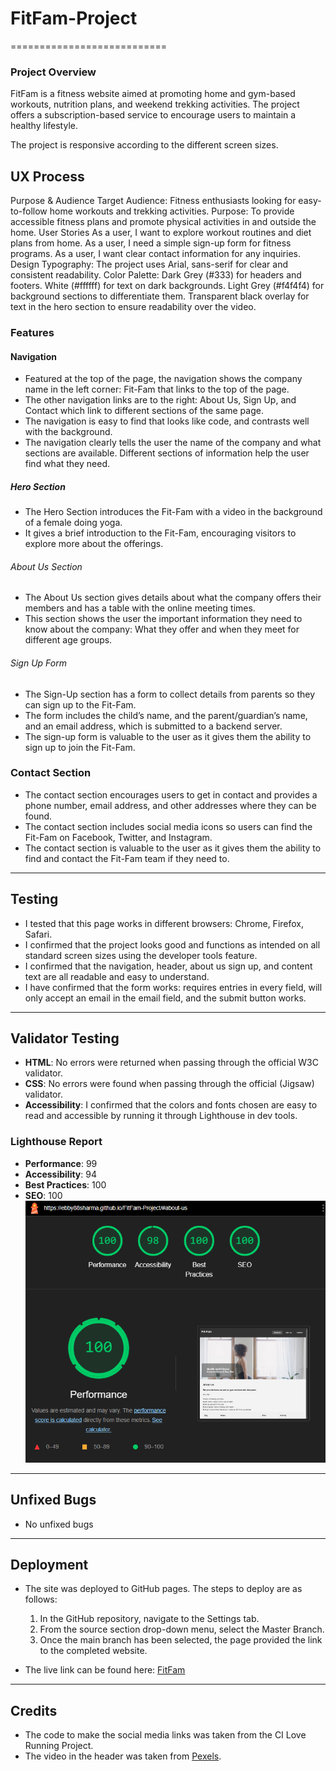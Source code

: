 # FitFam-Project
===========================
### Project Overview
FitFam is a fitness website aimed at promoting home and gym-based workouts, nutrition plans, and weekend trekking activities. The project offers a subscription-based service to encourage users to maintain a healthy lifestyle.

The project is responsive according to the different screen sizes.

## UX Process
Purpose & Audience
Target Audience: Fitness enthusiasts looking for easy-to-follow home workouts and trekking activities.
Purpose: To provide accessible fitness plans and promote physical activities in and outside the home.
User Stories
As a user, I want to explore workout routines and diet plans from home.
As a user, I need a simple sign-up form for fitness programs.
As a user, I want clear contact information for any inquiries.
Design
Typography: The project uses Arial, sans-serif for clear and consistent readability.
Color Palette:
Dark Grey (#333) for headers and footers.
White (#ffffff) for text on dark backgrounds.
Light Grey (#f4f4f4) for background sections to differentiate them.
Transparent black overlay for text in the hero section to ensure readability over the video.

### Features

#### Navigation
- Featured at the top of the page, the navigation shows the company name in the left corner: Fit-Fam that links to the top of the page.
- The other navigation links are to the right: About Us, Sign Up, and Contact which link to different sections of the same page.
- The navigation is easy to find that looks like code, and contrasts well with the background.
- The navigation clearly tells the user the name of the company and what sections are available. Different sections of information help the user find what they need.

##### Hero Section
- The Hero Section introduces the Fit-Fam with a video in the background of a female doing yoga.
- It gives a brief introduction to the Fit-Fam, encouraging visitors to explore more about the offerings.

###### About Us Section
- The About Us section gives details about what the company offers their members and has a table with the online meeting times.
- This section shows the user the important information they need to know about the company: What they offer and when they meet for different age groups.

###### Sign Up Form
- The Sign-Up section has a form to collect details from parents so they can sign up to the Fit-Fam.
- The form includes the child’s name, and the parent/guardian’s name, and an email address, which is submitted to a backend server.
- The sign-up form is valuable to the user as it gives them the ability to sign up to join the Fit-Fam.

### Contact Section
- The contact section encourages users to get in contact and provides a phone number, email address, and other addresses where they can be found.
- The contact section includes social media icons so users can find the Fit-Fam on Facebook, Twitter, and Instagram.
- The contact section is valuable to the user as it gives them the ability to find and contact the Fit-Fam team if they need to.

---

## Testing

- I tested that this page works in different browsers: Chrome, Firefox, Safari.
- I confirmed that the project looks good and functions as intended on all standard screen sizes using the developer tools feature.
- I confirmed that the navigation, header, about us sign up, and content text are all readable and easy to understand.
- I have confirmed that the form works: requires entries in every field, will only accept an email in the email field, and the submit button works.

---

## Validator Testing

- **HTML**: No errors were returned when passing through the official W3C validator.
- **CSS**: No errors were found when passing through the official (Jigsaw) validator.
- **Accessibility**: I confirmed that the colors and fonts chosen are easy to read and accessible by running it through Lighthouse in dev tools.

### Lighthouse Report
- **Performance**: 99
- **Accessibility**: 94
- **Best Practices**: 100
- **SEO**: 100
![alt text](image.png)
---

## Unfixed Bugs

- No unfixed bugs

---

## Deployment

- The site was deployed to GitHub pages. The steps to deploy are as follows:
  1. In the GitHub repository, navigate to the Settings tab.
  2. From the source section drop-down menu, select the Master Branch.
  3. Once the main branch has been selected, the page provided the link to the completed website.

- The live link can be found here: [FitFam](https://ebby88sharma.github.io/FitFam-Project/)

---

## Credits

- The code to make the social media links was taken from the CI Love Running Project.
- The video in the header was taken from [Pexels](https://www.pexels.com).